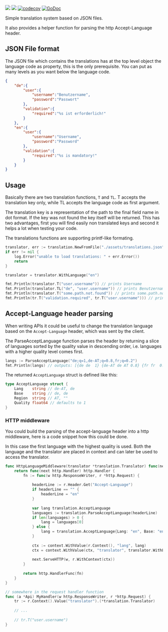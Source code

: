[![](https://github.com/mbretter/go-translation/actions/workflows/test.yml/badge.svg)](https://github.com/mbretter/go-translation/actions/workflows/test.yml)
[![](https://goreportcard.com/badge/mbretter/go-translation)](https://goreportcard.com/report/mbretter/go-translation "Go Report Card")
[![codecov](https://codecov.io/gh/mbretter/go-translation/graph/badge.svg?token=YMBMKY7W9X)](https://codecov.io/gh/mbretter/go-translation)
[![GoDoc](https://godoc.org/github.com/mbretter/go-translation?status.svg)](https://pkg.go.dev/github.com/mbretter/go-translation)

Simple translation system based on JSON files.

It also provides a helper function for parsing the http Accept-Language header.

## JSON File format

The JSON file which contains the translations has at the top level object the language code as property, this is 
the only prerequisite. You can put as many levels as you want below the language code.

```json
{
    "de":{
        "user":{
            "username":"Benutzername",
            "password":"Passwort"
        },
        "validation":{
            "required":"%s ist erforderlich!"
        }
    },
    "en":{
        "user":{
            "username":"Username",
            "password":"Password"
        },
        "validation":{
            "required":"%s is mandatory!"
        }
    }
}
```

## Usage

Basically there are two translation functions, `T` and `TL`. T accepts the translation key only, while TL accepts the 
language code as first argument.

The translation key is a representation of the path to the final field name in dot format. If the key was not found 
the key itself will be returned. This has two advantages, first you will find easily non translated keys and second 
it helps a lot when testing your code.

The translations functions are supporting printf-like formating.

```go
translator, err := translation.NewFromFile("./assets/translations.json")
if err != nil {
    log.Error("unable to load translations: " + err.Error())
    return
}

translator = translator.WithLanguage("en")

fmt.Println(translator.T("user.username")) // prints Username
fmt.Println(translator.TL("de", "user.username")) // prints Benutzername
fmt.Println(translator.T("some.path.not.found")) // prints some.path.not.found
fmt.Println(tr.T("validation.required", tr.T("user.username"))) // prints Username is mandatory!
```

## Accept-Language header parsing

When writing APIs it could be useful to change the translation language based on the `Accept-Language` header, which 
was sent by the client.

The ParseAcceptLanguage function parses the header by returning a slice of languages sorted by the quality value in 
descending order, i.e. languages with a higher quality level comes first.

```go
langs := ParseAcceptLanguage("de;q=1,de-AT;q=0.8,fr;q=0.2")
fmt.Println(langs) // outputs: [{de de  1} {de-AT de AT 0.8} {fr fr  0.2}]
```

The returned `AcceptLanguage` struct is defined like this:
```go
type AcceptLanguage struct {
    Lang    string // de-AT, de
    Base    string // de, de
    Region  string // AT, ""
    Quality float64 // defaults to 1
}
```

### HTTP middleware

You could build the parsing of the accept-language header into a http middleware, here is a code snippet how this could be done.

In this case the first language with the highest quality is used.
Both the language and the translator are placed in context and can later be used to access the translator.

```go
func HttpLanguageMiddleware(translator *translation.Translator) func(next http.Handler) http.Handler {
    return func(next http.Handler) http.Handler {
        fn := func(w http.ResponseWriter, r *http.Request) {
    
            headerLine := r.Header.Get("Accept-Language")
            if headerLine == "" {
                headerLine = "en"
            }
    
            var lang translation.AcceptLanguage
            languages := translation.ParseAcceptLanguage(headerLine)
            if len(languages) > 0 {
                lang = languages[0]
            } else {
                lang = translation.AcceptLanguage{Lang: "en", Base: "en"}
            }
    
            ctx := context.WithValue(r.Context(), "lang", lang)
            ctx = context.WithValue(ctx, "translator", translator.WithLanguage(lang.Base))
    
            next.ServeHTTP(w, r.WithContext(ctx))
        }
    
        return http.HandlerFunc(fn)
    }
}

// somewhere in the request handler function
func (a *Api) MyHandler(w http.ResponseWriter, r *http.Request) {
    tr := r.Context().Value("translator").(*translation.Translator)
	
	// ...
	
	// tr.T("user.username")
}
```

